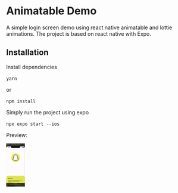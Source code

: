 # Animatable Demo

A simple login screen demo using react native animatable and lottie animations. The project is based on react native with Expo.

## Installation

Install dependencies

```
yarn
```
or
```
npm install
```
Simply run the project using expo

```
npx expo start --ios
```

Preview:

<img src="https://github.com/gagtic/animatable-demo/blob/main/assets/preview.gif" alt="Animated GIF" style="max-width: 50px;" width='250'>
